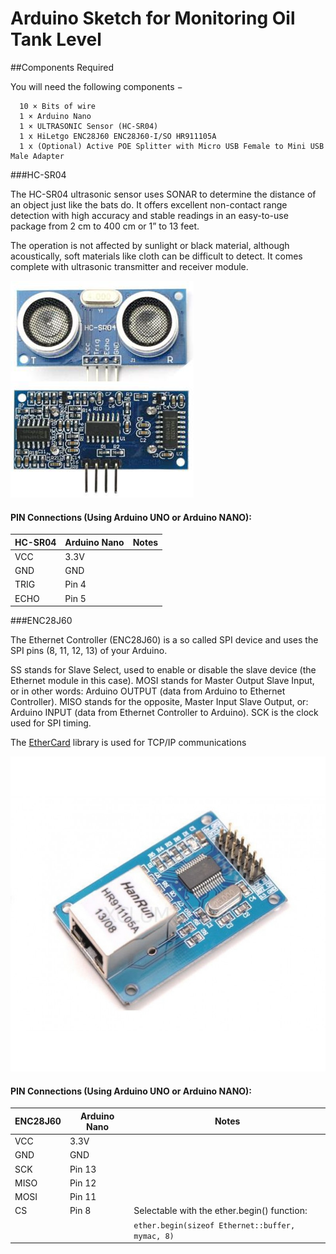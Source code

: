 # Arduino Sketch for Monitoring Oil Tank Level

##Components Required
  
  You will need the following components −
  
      10 × Bits of wire
      1 × Arduino Nano
      1 × ULTRASONIC Sensor (HC-SR04)
      1 x HiLetgo ENC28J60 ENC28J60-I/SO HR911105A
      1 x (Optional) Active POE Splitter with Micro USB Female to Mini USB Male Adapter

###HC-SR04

The HC-SR04 ultrasonic sensor uses SONAR to determine the distance of an object just like the bats do. It offers excellent non-contact range detection with high accuracy and stable readings in an easy-to-use package from 2 cm to 400 cm or 1” to 13 feet.

The operation is not affected by sunlight or black material, although acoustically, soft materials like cloth can be difficult to detect. It comes complete with ultrasonic transmitter and receiver module.

![Picture of HC-SR04](https://github.com/stevenleadbeater/oil-level-monitor/raw/master/oil-level-sender/ultrasonic_sensor.jpg.png)

#### PIN Connections (Using Arduino UNO or Arduino NANO):

| HC-SR04  | Arduino Nano | Notes                                             |
|----------|--------------|---------------------------------------------------|
| VCC      | 3.3V         |                                                   |
| GND      | GND          |                                                   |
| TRIG     | Pin 4        |                                                   |
| ECHO     | Pin 5        |                                                   |

###ENC28J60

The Ethernet Controller (ENC28J60) is a so called SPI device and uses the SPI pins (8, 11, 12, 13) of your Arduino.

SS stands for Slave Select, used to enable or disable the slave device (the Ethernet module in this case).
MOSI stands for Master Output Slave Input, or in other words: Arduino OUTPUT (data from Arduino to Ethernet Controller).
MISO stands for the opposite, Master Input Slave Output, or: Arduino INPUT (data from Ethernet Controller to Arduino).
SCK is the clock used for SPI timing.

The [EtherCard](https://github.com/njh/ethercard) library is used for TCP/IP communications

![Picture of ENC28J60](https://github.com/stevenleadbeater/oil-level-monitor/raw/master/oil-level-sender/ENC28J60.jpeg)

#### PIN Connections (Using Arduino UNO or Arduino NANO):

| ENC28J60 | Arduino Nano | Notes                                             |
|----------|--------------|---------------------------------------------------|
| VCC      | 3.3V         |                                                   |
| GND      | GND          |                                                   |
| SCK      | Pin 13       |                                                   |
| MISO     | Pin 12       |                                                   |
| MOSI     | Pin 11       |                                                   |
| CS       | Pin 8        |Selectable with the ether.begin() function:        |
|          |              |`ether.begin(sizeof Ethernet::buffer, mymac, 8)`   |